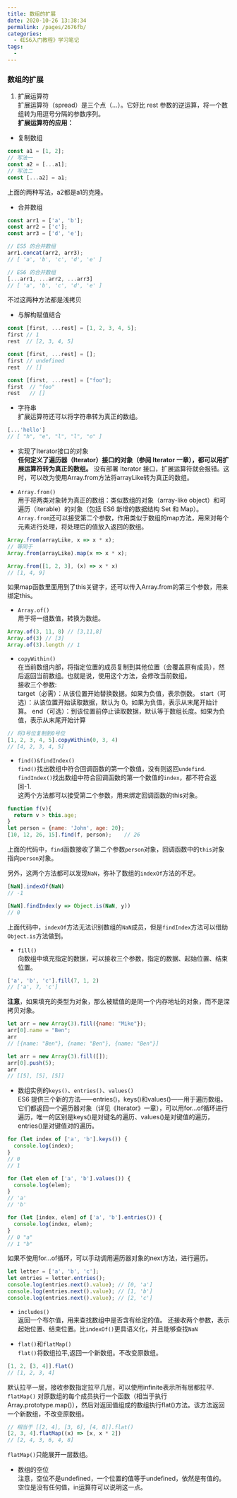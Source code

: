 ```yaml
---
title: 数组的扩展
date: 2020-10-26 13:38:34
permalink: /pages/2676fb/
categories:
  - 《ES6入门教程》学习笔记
tags:
  - 
---
```

### 数组的扩展

1. 扩展运算符  
扩展运算符（spread）是三个点（...）。它好比 rest 参数的逆运算，将一个数组转为用逗号分隔的参数序列。  
**扩展运算符的应用：** 
* 复制数组
```javascript
const a1 = [1, 2];
// 写法一
const a2 = [...a1];
// 写法二
const [...a2] = a1;
```
上面的两种写法，a2都是a1的克隆。  
* 合并数组  
```javascript
const arr1 = ['a', 'b'];
const arr2 = ['c'];
const arr3 = ['d', 'e'];

// ES5 的合并数组
arr1.concat(arr2, arr3);
// [ 'a', 'b', 'c', 'd', 'e' ]

// ES6 的合并数组
[...arr1, ...arr2, ...arr3]
// [ 'a', 'b', 'c', 'd', 'e' ]
```
不过这两种方法都是浅拷贝
* 与解构赋值结合
```javascript
const [first, ...rest] = [1, 2, 3, 4, 5];
first // 1
rest  // [2, 3, 4, 5]

const [first, ...rest] = [];
first // undefined
rest  // []

const [first, ...rest] = ["foo"];
first  // "foo"
rest   // []
```
* 字符串  
扩展运算符还可以将字符串转为真正的数组。
```javascript
[...'hello']
// [ "h", "e", "l", "l", "o" ]
```

* 实现了Iterator接口的对象  
**任何定义了遍历器（Iterator）接口的对象（参阅 Iterator 一章），都可以用扩展运算符转为真正的数组。**
没有部署 Iterator 接口，扩展运算符就会报错。这时，可以改为使用Array.from方法将arrayLike转为真正的数组。

* ```Array.from()```  
用于将两类对象转为真正的数组：类似数组的对象（array-like object）和可遍历（iterable）的对象（包括 ES6 新增的数据结构 Set 和 Map）。  
```Array.from```还可以接受第二个参数，作用类似于数组的map方法，用来对每个元素进行处理，将处理后的值放入返回的数组。
```javascript
Array.from(arrayLike, x => x * x);
// 等同于
Array.from(arrayLike).map(x => x * x);

Array.from([1, 2, 3], (x) => x * x)
// [1, 4, 9]
```
如果map函数里面用到了this关键字，还可以传入Array.from的第三个参数，用来绑定this。

* ```Array.of()```  
用于将一组数值，转换为数组。
```javascript
Array.of(3, 11, 8) // [3,11,8]
Array.of(3) // [3]
Array.of(3).length // 1
```

* ```copyWithin()```  
在当前数组内部，将指定位置的成员复制到其他位置（会覆盖原有成员），然后返回当前数组。也就是说，使用这个方法，会修改当前数组。  
接收三个参数:  
target（必需）：从该位置开始替换数据。如果为负值，表示倒数。
start（可选）：从该位置开始读取数据，默认为 0。如果为负值，表示从末尾开始计算。
end（可选）：到该位置前停止读取数据，默认等于数组长度。如果为负值，表示从末尾开始计算
```javascript
// 将3号位复制到0号位
[1, 2, 3, 4, 5].copyWithin(0, 3, 4)
// [4, 2, 3, 4, 5]
```

* ```find()&findIndex()```  
```find()```找出数组中符合回调函数的第一个数值，没有则返回```undefind```.  
```findIndex()```找出数组中符合回调函数的第一个数值的```index```，都不符合返回-1.  
这两个方法都可以接受第二个参数，用来绑定回调函数的this对象。
```javascript
function f(v){
  return v > this.age;
}
let person = {name: 'John', age: 20};
[10, 12, 26, 15].find(f, person);    // 26
```
上面的代码中，```find```函数接收了第二个参数```person```对象，回调函数中的```this```对象指向```person```对象。

另外，这两个方法都可以发现```NaN```，弥补了数组的```indexOf```方法的不足。
```javascript
[NaN].indexOf(NaN)
// -1

[NaN].findIndex(y => Object.is(NaN, y))
// 0
```
上面代码中，```indexOf```方法无法识别数组的```NaN```成员，但是```findIndex```方法可以借助```Object.is```方法做到。  

* ```fill()```  
向数组中填充指定的数据，可以接收三个参数，指定的数据、起始位置、结束位置。  
```javascript
['a', 'b', 'c'].fill(7, 1, 2)
// ['a', 7, 'c']
```
**注意**，如果填充的类型为对象，那么被赋值的是同一个内存地址的对象，而不是深拷贝对象。
```javascript
let arr = new Array(3).fill({name: "Mike"});
arr[0].name = "Ben";
arr
// [{name: "Ben"}, {name: "Ben"}, {name: "Ben"}]

let arr = new Array(3).fill([]);
arr[0].push(5);
arr
// [[5], [5], [5]]
```

* 数组实例的```keys()```、```entries()```、```values()```  
ES6 提供三个新的方法——entries()，keys()和values()——用于遍历数组。它们都返回一个遍历器对象（详见《Iterator》一章），可以用for...of循环进行遍历，唯一的区别是keys()是对键名的遍历、values()是对键值的遍历，entries()是对键值对的遍历。
```javascript
for (let index of ['a', 'b'].keys()) {
  console.log(index);
}
// 0
// 1

for (let elem of ['a', 'b'].values()) {
  console.log(elem);
}
// 'a'
// 'b'

for (let [index, elem] of ['a', 'b'].entries()) {
  console.log(index, elem);
}
// 0 "a"
// 1 "b"
```
如果不使用for...of循环，可以手动调用遍历器对象的next方法，进行遍历。
```javascript
let letter = ['a', 'b', 'c'];
let entries = letter.entries();
console.log(entries.next().value); // [0, 'a']
console.log(entries.next().value); // [1, 'b']
console.log(entries.next().value); // [2, 'c']
```

* ```includes()```  
返回一个布尔值，用来查找数组中是否含有给定的值。  还接收两个参数，表示起始位置、结束位置。比```indexOf()```更具语义化，并且能够查找```NaN```

* ```flat()```和```flatMap()```  
```flat()```将数组拉平,返回一个新数组。不改变原数组。    
```javascript
[1, 2, [3, 4]].flat()
// [1, 2, 3, 4]
```
默认拉平一层，接收参数指定拉平几层，可以使用infinite表示所有层都拉平.
```flatMap()``` 对原数组的每个成员执行一个函数（相当于执行Array.prototype.map()），然后对返回值组成的数组执行flat()方法。该方法返回一个新数组，不改变原数组。 
```javascript 
// 相当于 [[2, 4], [3, 6], [4, 8]].flat()
[2, 3, 4].flatMap((x) => [x, x * 2])
// [2, 4, 3, 6, 4, 8]
```
```flatMap()```只能展开一层数组。  

* 数组的空位  
注意，空位不是undefined，一个位置的值等于undefined，依然是有值的。空位是没有任何值，in运算符可以说明这一点。
